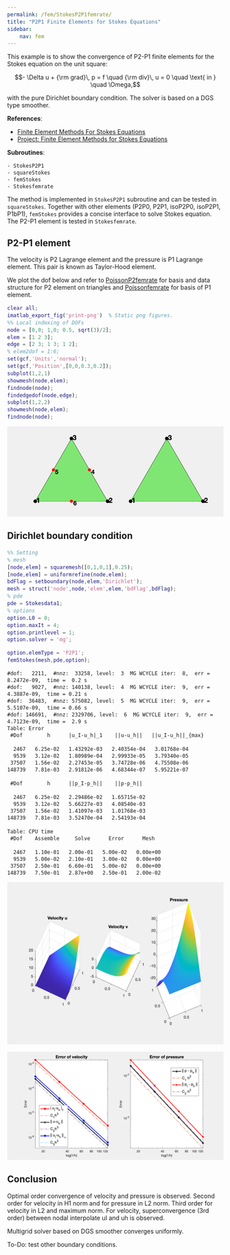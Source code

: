 ```yaml
---
permalink: /fem/StokesP2P1femrate/
title: "P2P1 Finite Elements for Stokes Equations"
sidebar:
    nav: fem
---
```


This example is to show the convergence of P2-P1 finite elements for the Stokes equation on the unit square:

$$- \Delta u + {\rm grad}\, p  = f \quad {\rm div}\, u    = 0  \quad  \text{ in } \quad \Omega,$$

with the pure Dirichlet boundary condition. The solver is based on a DGS type smoother. 

**References**:
- [Finite Element Methods For Stokes Equations](http://www.math.uci.edu/~chenlong/226/FEMStokes.pdf)
- [Project: Finite Element Methods for Stokes Equations](../project/projectFEM.html)

**Subroutines**:

    - StokesP2P1
    - squareStokes
    - femStokes
    - Stokesfemrate
    
The method is implemented in `StokesP2P1` subroutine and can be tested in `squareStokes`. Together with other elements (P2P0, P2P1, isoP2P0, isoP2P1, P1bP1), `femStokes` provides a concise interface to solve Stokes equation. The P2-P1 element is tested in `Stokesfemrate`.

## P2-P1 element

The velocity is P2 Lagrange element and the pressure is P1 Lagrange element. This pair is known as Taylor-Hood element. 

We plot the dof below and refer to [PoissonP2femrate](PoissonP2femrate.html) for basis and data structure for P2 element on triangles and [Poissonfemrate](Poissonfemrate.html) for basis of P1 element.


```matlab
clear all;
imatlab_export_fig('print-png')  % Static png figures.
%% Local indexing of DOFs
node = [0,0; 1,0; 0.5, sqrt(3)/2];
elem = [1 2 3];
edge = [2 3; 1 3; 1 2];
% elem2dof = 1:6;
set(gcf,'Units','normal'); 
set(gcf,'Position',[0,0,0.3,0.2]);
subplot(1,2,1)
showmesh(node,elem);
findnode(node);
findedgedof(node,edge);
subplot(1,2,2)
showmesh(node,elem);
findnode(node);
```


    
![png](StokesP2P1femrate_files/StokesP2P1femrate_3_0.png)
    


## Dirichlet boundary condition


```matlab
%% Setting
% mesh
[node,elem] = squaremesh([0,1,0,1],0.25);
[node,elem] = uniformrefine(node,elem);
bdFlag = setboundary(node,elem,'Dirichlet');
mesh = struct('node',node,'elem',elem,'bdFlag',bdFlag);
% pde
pde = Stokesdata1; 
% options
option.L0 = 0;
option.maxIt = 4;
option.printlevel = 1;
option.solver = 'mg';
```


```matlab
option.elemType = 'P2P1';
femStokes(mesh,pde,option);
```

    #dof:   2211,  #nnz:  33258, level:  3  MG WCYCLE iter:  8,  err = 8.2472e-09,  time =  0.2 s
    #dof:   9027,  #nnz: 140138, level:  4  MG WCYCLE iter:  9,  err = 4.3887e-09,  time = 0.21 s
    #dof:  36483,  #nnz: 575082, level:  5  MG WCYCLE iter:  9,  err = 5.5107e-09,  time = 0.66 s
    #dof: 146691,  #nnz: 2329706, level:  6  MG WCYCLE iter:  9,  err = 4.7123e-09,  time =  2.9 s
    Table: Error
     #Dof        h      |u_I-u_h|_1    ||u-u_h||   ||u_I-u_h||_{max}
    
      2467   6.25e-02   1.43292e-03   2.40354e-04   3.01768e-04
      9539   3.12e-02   1.80989e-04   2.99933e-05   3.79340e-05
     37507   1.56e-02   2.27453e-05   3.74728e-06   4.75508e-06
    148739   7.81e-03   2.91812e-06   4.68344e-07   5.95221e-07
    
     #Dof        h      ||p_I-p_h||    ||p-p_h||   
    
      2467   6.25e-02   2.29486e-02   1.65715e-02
      9539   3.12e-02   5.66227e-03   4.08540e-03
     37507   1.56e-02   1.41097e-03   1.01768e-03
    148739   7.81e-03   3.52470e-04   2.54193e-04
    
    Table: CPU time
     #Dof    Assemble     Solve      Error      Mesh    
    
      2467   1.10e-01   2.00e-01   5.00e-02   0.00e+00
      9539   5.00e-02   2.10e-01   3.00e-02   0.00e+00
     37507   2.50e-01   6.60e-01   5.00e-02   0.00e+00
    148739   7.50e-01   2.87e+00   2.50e-01   2.00e-02
    



    
![png](StokesP2P1femrate_files/StokesP2P1femrate_6_1.png)
    



    
![png](StokesP2P1femrate_files/StokesP2P1femrate_6_2.png)
    


## Conclusion

Optimal order convergence of velocity and pressure is observed. Second order for velocity in H1 norm and for pressure in L2 norm. Third order for velocity in L2 and maximum norm. For velocity, superconvergence (3rd order) between nodal interpolate uI and uh is observed.

Multigrid solver based on DGS smoother converges uniformly. 

To-Do: test other boundary conditions.

